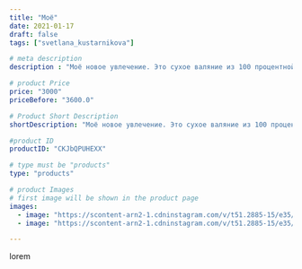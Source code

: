 ```yaml
---
title: "Моё"
date: 2021-01-17
draft: false
tags: ["svetlana_kustarnikova"]

# meta description
description : "Моё новое увлечение. Это сухое валяние из 100 процентной шерсти меринос"

# product Price
price: "3000"
priceBefore: "3600.0"

# Product Short Description
shortDescription: "Моё новое увлечение. Это сухое валяние из 100 процентной шерсти меринос"

#product ID
productID: "CKJbQPUHEXX"

# type must be "products"
type: "products"

# product Images
# first image will be shown in the product page
images:
  - image: "https://scontent-arn2-1.cdninstagram.com/v/t51.2885-15/e35/139477109_799500403969960_139609455980121242_n.jpg?_nc_ht=scontent-arn2-1.cdninstagram.com&_nc_cat=104&_nc_ohc=Lsf8oa9kz1EAX9H_1eb&se=7&tp=1&oh=7faf47e51f35800f8210e68298f1bfe1&oe=6060969D&ig_cache_key=MjQ4ODY0MDEyODgyMDIyOTQyOA%3D%3D.2"
  - image: "https://scontent-arn2-1.cdninstagram.com/v/t51.2885-15/e35/139567266_179466100631947_4732317136614920962_n.jpg?_nc_ht=scontent-arn2-1.cdninstagram.com&_nc_cat=107&_nc_ohc=tnM5Pe8euM0AX--dh7n&se=7&tp=1&oh=3080272680266f5de07405a10a57914f&oe=60604022&ig_cache_key=MjQ4ODY0MDEyODcxMTM1NzU3OA%3D%3D.2"

---
```

lorem
